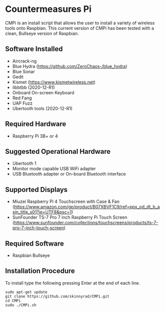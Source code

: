 # Countermeasures Pi
CMPi is an install script that allows the user to install a variety of wireless tools onto Raspbian. This current version of CMPi has been tested with a clean, Bullseye version of Raspbian.

## Software Installed
- Aircrack-ng
- Blue Hydra (https://github.com/ZeroChaos-/blue_hydra)
- Blue Sonar
- Gedit
- Kismet (https://www.kismetwireless.net)
- libbtbb (2020-12-R1)
- Onboard On-screen Keyboard
- Red Fang
- UAP Fuzz
- Ubertooth tools (2020-12-R1)

## Required Hardware
- Raspberry Pi 3B+ or 4

## Suggested Operational Hardware
- Ubertooth 1
- Monitor mode capable USB WiFi adapter
- USB Bluetooth adapter or On-board Bluetooth interface

## Supported Displays
- Miuzei Raspberry Pi 4 Touchscreen with Case & Fan (https://www.amazon.com/gp/product/B07XBVF1C9/ref=ppx_od_dt_b_asin_title_s01?ie=UTF8&psc=1)
- SunFounder TS-7 Pro 7 inch Raspberry Pi Touch Screen (https://www.sunfounder.com/collections/touchscreens/products/ts-7-pro-7-inch-touch-screen)

## Required Software
- Raspbian Bullseye

## Installation Procedure
To install type the following pressing Enter at the end of each line.

```
sudo apt-get update
git clone https://github.com/skinnyrad/CMPi.git
cd CMPi
sudo ./CMPi.sh
```
